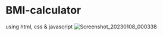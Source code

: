# BMI-calculator
using html, css &amp; javascript 
![Screenshot_20230108_000338](https://user-images.githubusercontent.com/112416765/211165649-274bd81e-0395-4766-bc6b-811532e841ae.png)
